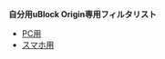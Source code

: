<strong>自分用uBlock Origin専用フィルタリスト</strong>
* [PC用](https://subscribe.adblockplus.org/?location=https://raw.githubusercontent.com/mori-jio/adb_filter/main/ubo/pc.txt&title=PC%E7%94%A8%E3%83%95%E3%82%A3%E3%83%AB%E3%82%BF)
* [スマホ用](https://subscribe.adblockplus.org/?location=https://raw.githubusercontent.com/mori-jio/adb_filter/main/ubo/mobile.txt&title=%E3%83%A2%E3%83%90%E3%82%A4%E3%83%AB%E7%94%A8%E3%83%95%E3%82%A3%E3%83%AB%E3%82%BF%0A)
